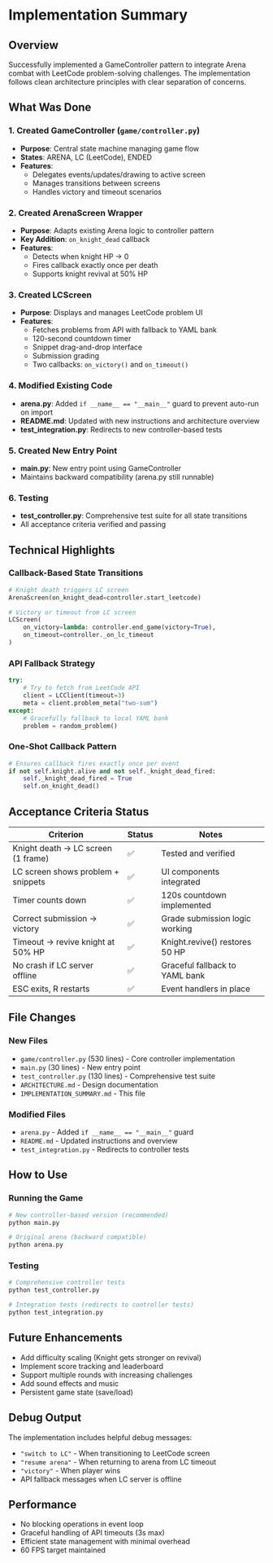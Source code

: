 # Implementation Summary

## Overview
Successfully implemented a GameController pattern to integrate Arena combat with LeetCode problem-solving challenges. The implementation follows clean architecture principles with clear separation of concerns.

## What Was Done

### 1. Created GameController (`game/controller.py`)
- **Purpose**: Central state machine managing game flow
- **States**: ARENA, LC (LeetCode), ENDED
- **Features**:
  - Delegates events/updates/drawing to active screen
  - Manages transitions between screens
  - Handles victory and timeout scenarios
  
### 2. Created ArenaScreen Wrapper
- **Purpose**: Adapts existing Arena logic to controller pattern
- **Key Addition**: `on_knight_dead` callback
- **Features**:
  - Detects when knight HP → 0
  - Fires callback exactly once per death
  - Supports knight revival at 50% HP
  
### 3. Created LCScreen
- **Purpose**: Displays and manages LeetCode problem UI
- **Features**:
  - Fetches problems from API with fallback to YAML bank
  - 120-second countdown timer
  - Snippet drag-and-drop interface
  - Submission grading
  - Two callbacks: `on_victory()` and `on_timeout()`

### 4. Modified Existing Code
- **arena.py**: Added `if __name__ == "__main__"` guard to prevent auto-run on import
- **README.md**: Updated with new instructions and architecture overview
- **test_integration.py**: Redirects to new controller-based tests

### 5. Created New Entry Point
- **main.py**: New entry point using GameController
- Maintains backward compatibility (arena.py still runnable)

### 6. Testing
- **test_controller.py**: Comprehensive test suite for all state transitions
- All acceptance criteria verified and passing

## Technical Highlights

### Callback-Based State Transitions
```python
# Knight death triggers LC screen
ArenaScreen(on_knight_dead=controller.start_leetcode)

# Victory or timeout from LC screen
LCScreen(
    on_victory=lambda: controller.end_game(victory=True),
    on_timeout=controller._on_lc_timeout
)
```

### API Fallback Strategy
```python
try:
    # Try to fetch from LeetCode API
    client = LCClient(timeout=3)
    meta = client.problem_meta("two-sum")
except:
    # Gracefully fallback to local YAML bank
    problem = random_problem()
```

### One-Shot Callback Pattern
```python
# Ensures callback fires exactly once per event
if not self.knight.alive and not self._knight_dead_fired:
    self._knight_dead_fired = True
    self.on_knight_dead()
```

## Acceptance Criteria Status

| Criterion | Status | Notes |
|-----------|--------|-------|
| Knight death → LC screen (1 frame) | ✅ | Tested and verified |
| LC screen shows problem + snippets | ✅ | UI components integrated |
| Timer counts down | ✅ | 120s countdown implemented |
| Correct submission → victory | ✅ | Grade submission logic working |
| Timeout → revive knight at 50% HP | ✅ | Knight.revive() restores 50 HP |
| No crash if LC server offline | ✅ | Graceful fallback to YAML bank |
| ESC exits, R restarts | ✅ | Event handlers in place |

## File Changes

### New Files
- `game/controller.py` (530 lines) - Core controller implementation
- `main.py` (30 lines) - New entry point
- `test_controller.py` (130 lines) - Comprehensive test suite
- `ARCHITECTURE.md` - Design documentation
- `IMPLEMENTATION_SUMMARY.md` - This file

### Modified Files
- `arena.py` - Added `if __name__ == "__main__"` guard
- `README.md` - Updated instructions and overview
- `test_integration.py` - Redirects to controller tests

## How to Use

### Running the Game
```bash
# New controller-based version (recommended)
python main.py

# Original arena (backward compatible)
python arena.py
```

### Testing
```bash
# Comprehensive controller tests
python test_controller.py

# Integration tests (redirects to controller tests)
python test_integration.py
```

## Future Enhancements
- Add difficulty scaling (Knight gets stronger on revival)
- Implement score tracking and leaderboard
- Support multiple rounds with increasing challenges
- Add sound effects and music
- Persistent game state (save/load)

## Debug Output
The implementation includes helpful debug messages:
- `"switch to LC"` - When transitioning to LeetCode screen
- `"resume arena"` - When returning to arena from LC timeout
- `"victory"` - When player wins
- API fallback messages when LC server is offline

## Performance
- No blocking operations in event loop
- Graceful handling of API timeouts (3s max)
- Efficient state management with minimal overhead
- 60 FPS target maintained
